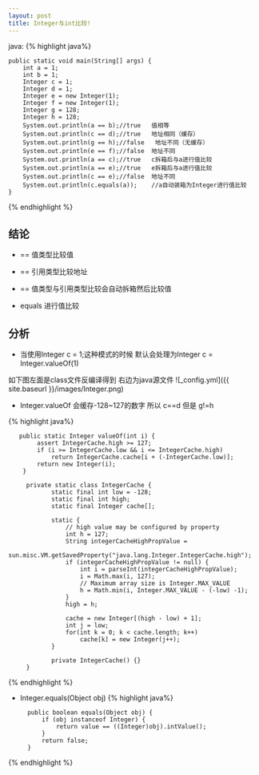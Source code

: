 ```yaml
---
layout: post
title: Integer与int比较!
---
```


java:
{% highlight java%}

	public static void main(String[] args) {
		int a = 1;
		int b = 1;
		Integer c = 1;
		Integer d = 1;
		Integer e = new Integer(1);
		Integer f = new Integer(1);
		Integer g = 128;
        Integer h = 128;
		System.out.println(a == b);//true   值相等
		System.out.println(c == d);//true   地址相同（缓存）
		System.out.println(g == h);//false   地址不同（无缓存）
		System.out.println(e == f);//false  地址不同
		System.out.println(a == c);//true   c拆箱后与a进行值比较
		System.out.println(a == e);//true   e拆箱后与a进行值比较
		System.out.println(c == e);//false  地址不同
		System.out.println(c.equals(a));    //a自动装箱为Integer进行值比较
	}

{% endhighlight %}

## 结论
* == 值类型比较值

* == 引用类型比较地址

* == 值类型与引用类型比较会自动拆箱然后比较值

* equals 进行值比较

## 分析

* 当使用Integer c = 1;这种模式的时候 默认会处理为Integer c = Integer.valueOf(1)

如下图左面是class文件反编译得到 右边为java源文件
![_config.yml]({{ site.baseurl }}/images/Integer.png)

* Integer.valueOf 会缓存-128~127的数字  所以 c==d 但是 g!=h

{% highlight java%}

       public static Integer valueOf(int i) {
            assert IntegerCache.high >= 127;
            if (i >= IntegerCache.low && i <= IntegerCache.high)
                return IntegerCache.cache[i + (-IntegerCache.low)];
            return new Integer(i);
        }

         private static class IntegerCache {
                static final int low = -128;
                static final int high;
                static final Integer cache[];

                static {
                    // high value may be configured by property
                    int h = 127;
                    String integerCacheHighPropValue =
                        sun.misc.VM.getSavedProperty("java.lang.Integer.IntegerCache.high");
                    if (integerCacheHighPropValue != null) {
                        int i = parseInt(integerCacheHighPropValue);
                        i = Math.max(i, 127);
                        // Maximum array size is Integer.MAX_VALUE
                        h = Math.min(i, Integer.MAX_VALUE - (-low) -1);
                    }
                    high = h;

                    cache = new Integer[(high - low) + 1];
                    int j = low;
                    for(int k = 0; k < cache.length; k++)
                        cache[k] = new Integer(j++);
                }

                private IntegerCache() {}
         }

{% endhighlight %}

* Integer.equals(Object obj)
{% highlight java%}

        public boolean equals(Object obj) {
            if (obj instanceof Integer) {
                return value == ((Integer)obj).intValue();
            }
            return false;
        }

{% endhighlight %}

